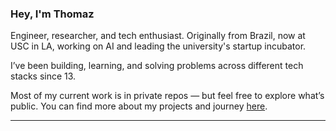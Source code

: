 ### Hey, I'm Thomaz

Engineer, researcher, and tech enthusiast. Originally from Brazil, now at USC in LA, working on AI and leading the university's startup incubator.

I’ve been building, learning, and solving problems across different tech stacks since 13.

Most of my current work is in private repos — but feel free to explore what’s public. You can find more about my projects and journey [here](thomazbonato.vercel.app/).

---
